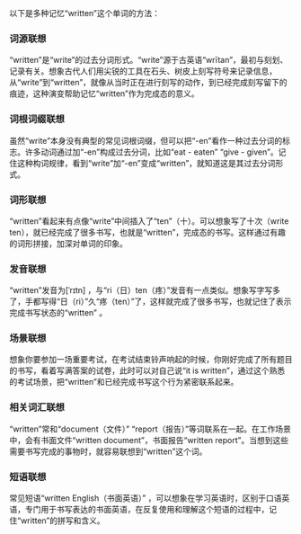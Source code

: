 以下是多种记忆“written”这个单词的方法：

### 词源联想
“written”是“write”的过去分词形式。“write”源于古英语“wrītan”，最初与刻划、记录有关。想象古代人们用尖锐的工具在石头、树皮上刻写符号来记录信息，从“write”到“written”，就像从当时正在进行刻写的动作，到已经完成刻写留下的痕迹，这种演变帮助记忆“written”作为完成态的意义。

### 词根词缀联想
虽然“write”本身没有典型的常见词根词缀，但可以把“-en”看作一种过去分词的标志。许多动词通过加“-en”构成过去分词，比如“eat - eaten” “give - given”。记住这种构词规律，看到“write”加“-en”变成“written”，就知道这是其过去分词形式。

### 词形联想
“written”看起来有点像“write”中间插入了“ten”（十）。可以想象写了十次（write ten），就已经完成了很多书写，也就是“written”，完成态的书写。这样通过有趣的词形拼接，加深对单词的印象。

### 发音联想
“written”发音为[ˈrɪtn] ，与“ri（日）ten（疼）”发音有一点类似。想象写字写多了，手都写得“日（ri）”久“疼（ten）”了，这样就完成了很多书写，也就记住了表示完成书写状态的“written” 。

### 场景联想
想象你要参加一场重要考试，在考试结束铃声响起的时候，你刚好完成了所有题目的书写，看着写满答案的试卷，此时可以对自己说“it is written”，通过这个熟悉的考试场景，把“written”和已经完成书写这个行为紧密联系起来。

### 相关词汇联想
“written”常和“document（文件）” “report（报告）”等词联系在一起。在工作场景中，会有书面文件“written document”，书面报告“written report”。当想到这些需要书写完成的事物时，就容易联想到“written”这个词。

### 短语联想
常见短语“written English（书面英语）” ，可以想象在学习英语时，区别于口语英语，专门用于书写表达的书面英语，在反复使用和理解这个短语的过程中，记住“written”的拼写和含义。 